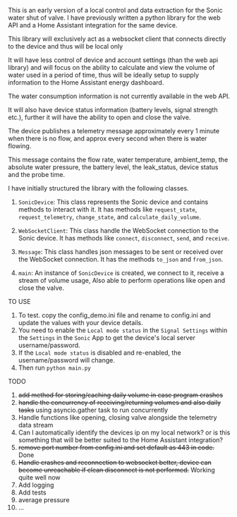 This is an early version of a local control and data extraction for the Sonic water shut of valve.
I have previously written a python library for the web API and a Home Assistant integration for the same device.

This library will exclusively act as a websocket client that connects directly to the device and thus will be local only

It will have less control of device and account settings (than the web api library) and will focus on the ability to calculate and view the volume of water used in a period of time, thus will be ideally setup to supply information to the Home Assistant energy dashboard.

The water consumption information is not currently available in the web API.

It will also have device status information (battery levels, signal strength etc.), further it will have the ability to open and close the valve.

The device publishes a telemetry message approximately every 1 minute when there is no flow, and approx every second when there is water flowing.

This message contains the flow rate, water temperature, ambient_temp, the absolute water pressure, the battery level, the leak_status, device status and the probe time.

I have initially structured the library with the following classes.
 
1. `SonicDevice`: This class represents the Sonic device and contains methods to interact with it.
It has methods like `request_state`, `request_telemetry`, `change_state`, and `calculate_daily_volume`.

2. `WebSocketClient`: This class handle the WebSocket connection to the Sonic device.
It has methods like `connect`, `disconnect`, `send`, and `receive`.

3. `Message`: This class handles json messages to be sent or received over the WebSocket connection.
It has the methods `to_json` and `from_json`.

4. `main`: An instance of `SonicDevice` is created, we connect to it, receive a stream of volume usage, 
Also able to perform operations like open and close the valve.

TO USE

1. To test. copy the config_demo.ini file and rename to config.ini and update the values with your device details.
2. You need to enable the `Local mode status` in the `Signal Settings` within the `Settings` in the `Sonic` App to get the device's local server username/password.
3. If the `Local mode status` is disabled and re-enabled, the username/password will change.
4. Then run `python main.py`

TODO

1. ~~add method for storing/caching daily volume in case program crashes~~
2. ~~handle the concurrency of receiving/returning volumes and also daily tasks~~ using asyncio.gather task to run concurrently 
3. Handle functions like opening, closing valve alongside the telemetry data stream
4. Can I automatically identify the devices ip on my local network? or is this something that will be better suited to the Home Assistant integration?
5. ~~remove port number from config.ini and set default as 443 in code.~~ Done
6. ~~Handle crashes and reconnection to websocket better, device can become unreachable if clean disconnect is not performed.~~ Working quite well now
7. Add logging
8. Add tests
9. average pressure 
10. ...